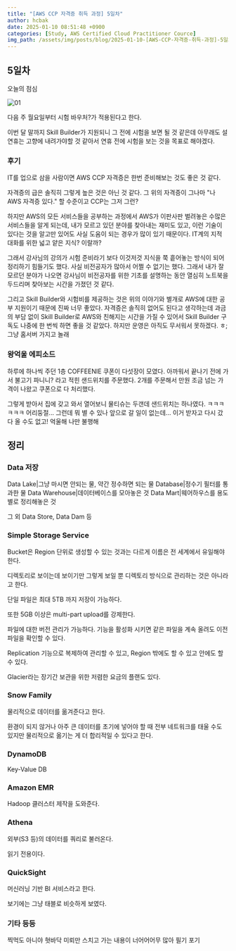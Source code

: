 ```yaml
---
title: "[AWS CCP 자격증 취득 과정] 5일차"
author: hcbak
date: 2025-01-10 08:51:48 +0900
categories: [Study, AWS Certified Cloud Practitioner Cource]
img_path: /assets/img/posts/blog/2025-01-10-[AWS-CCP-자격증-취득-과정]-5일차/
---
```


## 5일차

오늘의 점심

![01](01_Lunch.webp)

다음 주 월요일부터 시험 바우처?가 적용된다고 한다.

이번 달 말까지 Skill Builder가 지원되니 그 전에 시험을 보면 될 것 같은데 아무래도 설 연휴는 고향에 내려가야할 것 같아서 연휴 전에 시험을 보는 것을 목표로 해야겠다.

### 후기

IT를 업으로 삼을 사람이면 AWS CCP 자격증은 한번 준비해보는 것도 좋은 것 같다.

자격증의 급은 솔직히 그렇게 높은 것은 아닌 것 같다. 그 위의 자격증이 그나마 "나 AWS 자격증 있다." 할 수준이고 CCP는 그저 그런?

하지만 AWS의 모든 서비스들을 공부하는 과정에서 AWS가 이판사판 벌려놓은 수많은 서비스들을 알게 되는데, 내가 모르고 있던 분야를 찾아내는 재미도 있고, 이런 기술이 있다는 것을 알고만 있어도 사실 도움이 되는 경우가 많이 있기 때문이다. IT계의 지적 대화를 위한 넓고 얕은 지식? 이랄까?

그래서 강사님의 강의가 시험 준비라기 보다 이것저것 지식을 쭉 흩어놓는 방식이 되어 정리하기 힘들기도 했다. 사실 비전공자가 많아서 어쩔 수 없기는 했다. 그래서 내가 잘 모르던 분야가 나오면 강사님이 비전공자를 위한 기초를 설명하는 동안 열심히 노트북을 두드리며 찾아보는 시간을 가졌던 것 같다.

그리고 Skill Builder와 시험비를 제공하는 것은 위의 이야기와 별개로 AWS에 대한 공부 지원이기 때문에 진짜 너무 좋았다. 자격증은 솔직히 없어도 된다고 생각하는데 과금의 부담 없이 Skill Builder로 AWS와 친해지는 시간을 가질 수 있어서 Skill Builder 구독도 나중에 한 번씩 하면 좋을 것 같았다. 하지만 운영은 아직도 무서워서 못하겠다. ㅎ; 그냥 홈서버 가지고 놀래

### 왕억울 에피소드

하루에 하나씩 주던 1층 COFFEENIE 쿠폰이 다섯장이 모였다. 아까워서 끝나기 전에 가서 불고기 파니니? 라고 적힌 샌드위치를 주문했다. 2개를 주문해서 만원 조금 넘는 가격이 나왔고 쿠폰으로 다 처리했다.

그렇게 받아서 집에 갖고 와서 열어보니 물티슈는 두갠데 샌드위치는 하나였다. ㅋㅋㅋㅋㅋㅋ 어리둥절... 그런데 뭐 별 수 있나 앞으로 갈 일이 없는데... 이거 받자고 다시 갔다 올 수도 없고! 억울해 나만 불행해

## 정리

### Data 저장

Data Lake|그냥 마시면 안되는 물, 약간 정수하면 되는 물
Database|정수기 필터를 통과한 물
Data Warehouse|데이터베이스를 모아놓은 것
Data Mart|웨어하우스를 용도별로 정리해놓은 것

그 외 Data Store, Data Dam 등

### Simple Storage Service

Bucket은 Region 단위로 생성할 수 있는 것과는 다르게 이름은 전 세계에서 유일해야 한다.

디렉토리로 보이는데 보이기만 그렇게 보일 뿐 디렉토리 방식으로 관리하는 것은 아니라고 한다.

단일 파일은 최대 5TB 까지 저장이 가능하다.

또한 5GB 이상은 multi-part upload를 강제한다.

파일에 대한 버전 관리가 가능하다. 기능을 활성화 시키면 같은 파일을 계속 올려도 이전 파일을 확인할 수 있다.

Replication 기능으로 복제하여 관리할 수 있고, Region 밖에도 할 수 있고 안에도 할 수 있다.

Glacier라는 장기간 보관을 위한 저렴한 요금의 플랜도 있다.

### Snow Family

물리적으로 데이터를 옮겨준다고 한다.

환경이 되지 않거나 아주 큰 데이터를 초기에 넣어야 할 때 전부 네트워크를 태울 수도 있지만 물리적으로 옮기는 게 더 합리적일 수 있다고 한다.

### DynamoDB

Key-Value DB

### Amazon EMR

Hadoop 클러스터 제작을 도와준다.

### Athena

외부(S3 등)의 데이터를 쿼리로 불러온다.

읽기 전용이다.

### QuickSight

머신러닝 기반 BI 서비스라고 한다.

보기에는 그냥 태블로 비슷하게 보였다.

### 기타 등등

찍먹도 아니야 혓바닥 미뢰만 스치고 가는 내용이 너어어어무 많아 필기 포기
